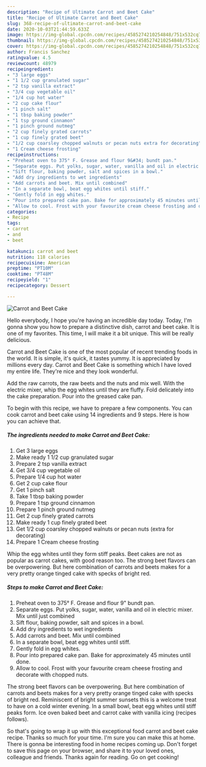 ```yaml
---
description: "Recipe of Ultimate Carrot and Beet Cake"
title: "Recipe of Ultimate Carrot and Beet Cake"
slug: 368-recipe-of-ultimate-carrot-and-beet-cake
date: 2020-10-03T21:44:59.633Z
image: https://img-global.cpcdn.com/recipes/4585274210254848/751x532cq70/carrot-and-beet-cake-recipe-main-photo.jpg
thumbnail: https://img-global.cpcdn.com/recipes/4585274210254848/751x532cq70/carrot-and-beet-cake-recipe-main-photo.jpg
cover: https://img-global.cpcdn.com/recipes/4585274210254848/751x532cq70/carrot-and-beet-cake-recipe-main-photo.jpg
author: Francis Sanchez
ratingvalue: 4.5
reviewcount: 48979
recipeingredient:
- "3 large eggs"
- "1 1/2 cup granulated sugar"
- "2 tsp vanilla extract"
- "3/4 cup vegetable oil"
- "1/4 cup hot water"
- "2 cup cake flour"
- "1 pinch salt"
- "1 tbsp baking powder"
- "1 tsp ground cinnamon"
- "1 pinch ground nutmeg"
- "2 cup finely grated carrots"
- "1 cup finely grated beet"
- "1/2 cup coarsley chopped walnuts or pecan nuts extra for decorating"
- "1 Cream cheese frosting"
recipeinstructions:
- "Preheat oven to 375° F. Grease and flour 9&#34; bundt pan."
- "Separate eggs. Put yolks, sugar, water, vanilla and oil in electric mixer. Mix until just combined"
- "Sift flour, baking powder, salt and spices in a bowl."
- "Add dry ingredients to wet ingredients"
- "Add carrots and beet. Mix until combined"
- "In a separate bowl, beat egg whites until stiff."
- "Gently fold in egg whites."
- "Pour into prepared cake pan. Bake for approximately 45 minutes until done."
- "Allow to cool. Frost with your favourite cream cheese frosting and decorate with chopped nuts."
categories:
- Recipe
tags:
- carrot
- and
- beet

katakunci: carrot and beet 
nutrition: 118 calories
recipecuisine: American
preptime: "PT10M"
cooktime: "PT48M"
recipeyield: "1"
recipecategory: Dessert

---
```



![Carrot and Beet Cake](https://img-global.cpcdn.com/recipes/4585274210254848/751x532cq70/carrot-and-beet-cake-recipe-main-photo.jpg)

Hello everybody, I hope you're having an incredible day today. Today, I'm gonna show you how to prepare a distinctive dish, carrot and beet cake. It is one of my favorites. This time, I will make it a bit unique. This will be really delicious.

Carrot and Beet Cake is one of the most popular of recent trending foods in the world. It is simple, it's quick, it tastes yummy. It is appreciated by millions every day. Carrot and Beet Cake is something which I have loved my entire life. They're nice and they look wonderful.

Add the raw carrots, the raw beets and the nuts and mix well. With the electric mixer, whip the egg whites until they are fluffy. Fold delicately into the cake preparation. Pour into the greased cake pan.


To begin with this recipe, we have to prepare a few components. You can cook carrot and beet cake using 14 ingredients and 9 steps. Here is how you can achieve that.

<!--inarticleads1-->

##### The ingredients needed to make Carrot and Beet Cake:

1. Get 3 large eggs
1. Make ready 1 1/2 cup granulated sugar
1. Prepare 2 tsp vanilla extract
1. Get 3/4 cup vegetable oil
1. Prepare 1/4 cup hot water
1. Get 2 cup cake flour
1. Get 1 pinch salt
1. Take 1 tbsp baking powder
1. Prepare 1 tsp ground cinnamon
1. Prepare 1 pinch ground nutmeg
1. Get 2 cup finely grated carrots
1. Make ready 1 cup finely grated beet
1. Get 1/2 cup coarsley chopped walnuts or pecan nuts (extra for decorating)
1. Prepare 1 Cream cheese frosting


Whip the egg whites until they form stiff peaks. Beet cakes are not as popular as carrot cakes, with good reason too. The strong beet flavors can be overpowering. But here combination of carrots and beets makes for a very pretty orange tinged cake with specks of bright red. 

<!--inarticleads2-->

##### Steps to make Carrot and Beet Cake:

1. Preheat oven to 375° F. Grease and flour 9&#34; bundt pan.
1. Separate eggs. Put yolks, sugar, water, vanilla and oil in electric mixer. Mix until just combined
1. Sift flour, baking powder, salt and spices in a bowl.
1. Add dry ingredients to wet ingredients
1. Add carrots and beet. Mix until combined
1. In a separate bowl, beat egg whites until stiff.
1. Gently fold in egg whites.
1. Pour into prepared cake pan. Bake for approximately 45 minutes until done.
1. Allow to cool. Frost with your favourite cream cheese frosting and decorate with chopped nuts.


The strong beet flavors can be overpowering. But here combination of carrots and beets makes for a very pretty orange tinged cake with specks of bright red. Reminiscent of bright summer sunsets this is a welcome treat to have on a cold winter evening. In a small bowl, beat egg whites until stiff peaks form. Ice oven baked beet and carrot cake with vanilla icing (recipes follows). 

So that's going to wrap it up with this exceptional food carrot and beet cake recipe. Thanks so much for your time. I'm sure you can make this at home. There is gonna be interesting food in home recipes coming up. Don't forget to save this page on your browser, and share it to your loved ones, colleague and friends. Thanks again for reading. Go on get cooking!
